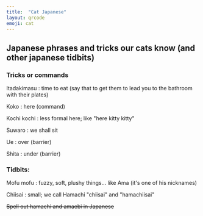 ```yaml
---
title:  "Cat Japanese"
layout: qrcode
emoji: cat
---
```


## Japanese phrases and tricks our cats know (and other japanese tidbits)

### Tricks or commands

Itadakimasu
: time to eat (say that to get them to lead you to the bathroom with their plates)

Koko
: here (command)

Kochi kochi
: less formal here; like "here kitty kitty"

Suwaro
: we shall sit

Ue
: over (barrier)

Shita
: under (barrier)

### Tidbits:

Mofu mofu
: fuzzy, soft, plushy things... like Ama (it's one of his nicknames)

Chiisai
: small; we call Hamachi "chiisai" and "hamachiisai"

~~Spell out hamachi and amaebi in Japanese~~
